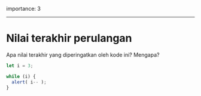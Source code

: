 importance: 3

---

# Nilai terakhir perulangan

Apa nilai terakhir yang diperingatkan oleh kode ini? Mengapa?

```js
let i = 3;

while (i) {
  alert( i-- );
}
```
